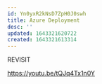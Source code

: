 ```yaml
---
id: Yn0yxR2kNsD7ZpH0J0swh
title: Azure Deployment
desc: ''
updated: 1643321620722
created: 1643321613314
---
```


REVISIT

<https://youtu.be/tQJq4Tx1n0Y>
